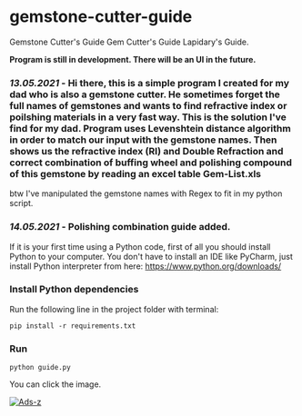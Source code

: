 # gemstone-cutter-guide
Gemstone Cutter's Guide
Gem Cutter's Guide
Lapidary's Guide.

<b>Program is still in development. There will be an UI in the future.</b>



### <i>13.05.2021</i> - Hi there, this is a simple program I created for my dad who is also a gemstone cutter. He sometimes forget the full names of gemstones and wants to find refractive index or poilshing materials in a very fast way. This is the solution I've find for my dad. Program uses Levenshtein distance algorithm in order to match our input with the gemstone names. Then shows us the refractive index (RI) and Double Refraction and correct combination of buffing wheel and polishing compound of this gemstone by reading an excel table Gem-List.xls

btw I've manipulated the gemstone names with Regex to fit in my python script.



### <i>14.05.2021</i> - Polishing combination guide added.





If it is your first time using a Python code, first of all you should install Python to your computer. You don't have to install an IDE like PyCharm, just install Python interpreter from here: https://www.python.org/downloads/

### Install Python dependencies
Run the following line in the project folder with terminal: 

`pip install -r requirements.txt`

### Run

`python guide.py`

You can click the image.

<a href="https://ibb.co/vBYq6Zm"><img src="https://i.ibb.co/QcdQ3rn/Ads-z.png" alt="Ads-z" border="0"></a>
